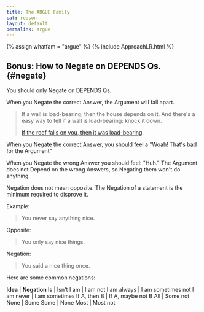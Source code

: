 ```yaml
---
title: The ARGUE Family
cat: reason
layout: default
permalink: argue
---
```

{% assign whatfam = "argue" %}
{% include ApproachLR.html %}

## Bonus: How to Negate on DEPENDS Qs. {#negate}

You should only Negate on DEPENDS Qs.

When you Negate the correct Answer, the Argument will fall apart.

> If a wall is load-bearing, then the house depends on it. And there's a easy way to tell if a wall is load-bearing: knock it down.
> 
> [If the roof falls on you, then it was load-bearing](https://www.youtube.com/watch?v=doeQ4yA3BO8).

When you Negate the correct Answer, you should feel a "Woah! That's bad for the Argument"

When you Negate the wrong Answer you should feel: "Huh." The Argument does not Depend on the wrong Answers, so Negating them won't do anything.

Negation does not mean opposite. The Negation of a statement is the minimum required to disprove it.

Example:

> You never say anything nice.

Opposite:

> You only say nice things.

Negation:

> You said a nice thing once.

Here are some common negations:

**Idea**        |   **Negation**
Is              |   Isn't
I am            |	I am not
I am always     | 	I am sometimes not
I am never      | 	I am sometimes
If A, then B    | 	If A, maybe not B
All             | 	Some not
None            | 	Some
Some            | 	None
Most            | 	Most not